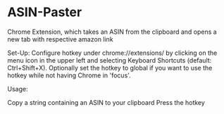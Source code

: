 # ASIN-Paster
Chrome Extension, which takes an ASIN from the clipboard and opens a new tab with respective amazon link

Set-Up:
Configure hotkey under chrome://extensions/ by clicking on the menu icon in the upper left and selecting Keyboard Shortcuts (default: Ctrl+Shift+X).
Optionally set the hotkey to global if you want to use the hotkey while not having Chrome in 'focus'.



Usage:



Copy a string containing an ASIN to your clipboard
Press the hotkey


